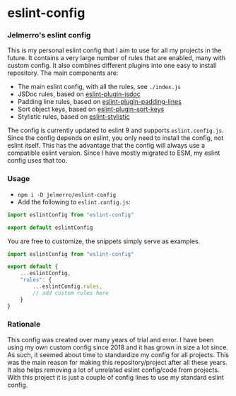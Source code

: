 eslint-config
=============

### Jelmerro's eslint config

This is my personal eslint config that I aim to use for all my projects in the future.
It contains a very large number of rules that are enabled, many with custom config.
It also combines different plugins into one easy to install repository.
The main components are:

- The main eslint config, with all the rules, see `./index.js`
- JSDoc rules, based on [eslint-plugin-jsdoc](https://github.com/gajus/eslint-plugin-jsdoc)
- Padding line rules, based on [eslint-plugin-padding-lines](https://github.com/Jelmerro/eslint-plugin-padding-lines)
- Sort object keys, based on [eslint-plugin-sort-keys](https://github.com/namnm/eslint-plugin-sort-keys)
- Stylistic rules, based on [eslint-stylistic](https://github.com/eslint-community/eslint-stylistic/)

The config is currently updated to eslint 9 and supports `eslint.config.js`.
Since the config depends on eslint, you only need to install the config, not eslint itself.
This has the advantage that the config will always use a compatible eslint version.
Since I have mostly migrated to ESM, my eslint config uses that too.

### Usage

- `npm i -D jelmerro/eslint-config`
- Add the following to `eslint.config.js`:

```js
import eslintConfig from "eslint-config"

export default eslintConfig
```

You are free to customize, the snippets simply serve as examples.

```js
import eslintConfig from "eslint-config"

export default {
    ...eslintConfig,
    "rules": {
        ...eslintConfig.rules,
        // add custom rules here
    }
}
```

### Rationale

This config was created over many years of trial and error.
I have been using my own custom config since 2018 and it has grown in size a lot since.
As such, it seemed about time to standardize my config for all projects.
This was the main reason for making this repository/project after all these years.
It also helps removing a lot of unrelated eslint config/code from projects.
With this project it is just a couple of config lines to use my standard eslint config.
